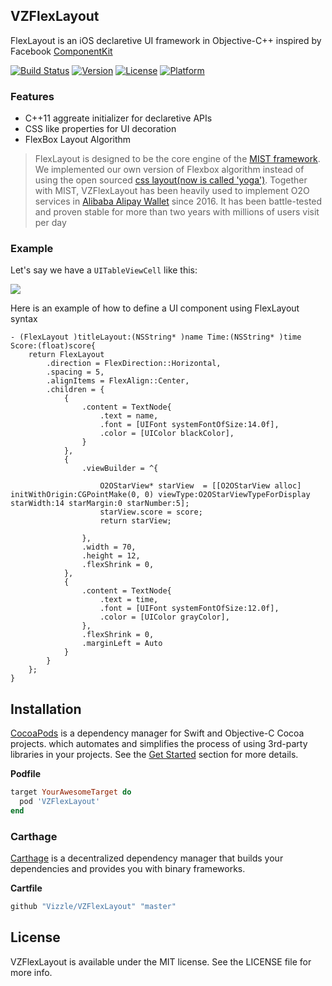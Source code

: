 ## VZFlexLayout

FlexLayout is an iOS declaretive UI framework in Objective-C++ inspired by Facebook [ComponentKit](https://componentkit.org/)

[![Build Status](https://travis-ci.org/Vizzle/VZFlexLayout.svg?branch=master)](https://travis-ci.org/Vizzle/VZFlexLayout)
[![Version](https://img.shields.io/cocoapods/v/VZFlexLayout.svg?style=flat)](http://cocoapods.org/pods/VZFlexLayout)
[![License](https://img.shields.io/cocoapods/l/VZFlexLayout.svg?style=flat)](http://cocoapods.org/pods/VZFlexLayout)
[![Platform](https://img.shields.io/cocoapods/p/VZFlexLayout.svg?style=flat)](http://cocoapods.org/pods/VZFlexLayout)


### Features
    
- C++11 aggreate initializer for declaretive APIs
- CSS like properties for UI decoration
- FlexBox Layout Algorithm
            
> FlexLayout is designed to be the core engine of the [MIST framework](https://github.com/Vizzle/MIST). We implemented our own version of Flexbox algorithm instead of using the open sourced [css layout(now is called 'yoga')](https://github.com/facebook/yoga). Together with MIST, VZFlexLayout has been heavily used to implement O2O services in [Alibaba Alipay Wallet](https://www.alipay.com/) since 2016. It has been battle-tested and proven stable for more than two years with millions of users visit per day

### Example

Let's say we have a `UITableViewCell` like this:

![](https://xta0.me/assets/images/2016/03/flex002.png)

Here is an example of how to define a UI component using FlexLayout syntax

```objc
- (FlexLayout )titleLayout:(NSString* )name Time:(NSString* )time Score:(float)score{
    return FlexLayout
        .direction = FlexDirection::Horizontal,
        .spacing = 5,
        .alignItems = FlexAlign::Center,
        .children = {
            {
                .content = TextNode{
                    .text = name,
                    .font = [UIFont systemFontOfSize:14.0f],
                    .color = [UIColor blackColor],
                }
            },
            {
                .viewBuilder = ^{

                    O2OStarView* starView  = [[O2OStarView alloc] initWithOrigin:CGPointMake(0, 0) viewType:O2OStarViewTypeForDisplay starWidth:14 starMargin:0 starNumber:5];
                    starView.score = score;
                    return starView;

                },
                .width = 70,
                .height = 12,
                .flexShrink = 0,
            },
            {
                .content = TextNode{
                    .text = time,
                    .font = [UIFont systemFontOfSize:12.0f],
                    .color = [UIColor grayColor],
                },
                .flexShrink = 0,
                .marginLeft = Auto
            }
        }
    };
}
```

## Installation

[CocoaPods](http://cocoapods.org) is a dependency manager for Swift and Objective-C Cocoa projects. which automates and simplifies the process of using 3rd-party libraries in your projects. See the [Get Started](https://cocoapods.org/#get_started) section for more details.

**Podfile**

```ruby
target YourAwesomeTarget do
  pod 'VZFlexLayout'
end
```

### Carthage

[Carthage](https://github.com/Carthage/Carthage) is a decentralized dependency manager that builds your dependencies and provides you with binary frameworks.

**Cartfile**

```ruby
github "Vizzle/VZFlexLayout" "master"
```

## License

VZFlexLayout is available under the MIT license. See the LICENSE file for more info.
